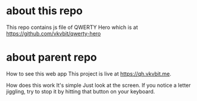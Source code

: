 # about this repo
This repo contains js file of QWERTY Hero which is at https://github.com/vkvbit/qwerty-hero

# about parent repo
How to see this web app
This project is live at https://qh.vkvbit.me.

How does this work
It's simple Just look at the screen. If you notice a letter jiggling, try to stop it by hitting that button on your keyboard.
